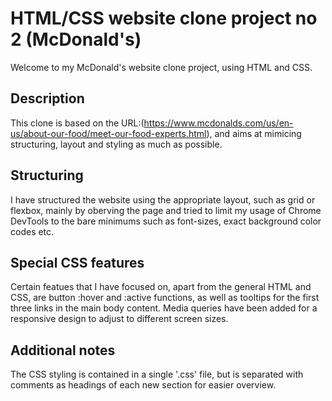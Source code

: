 # HTML/CSS website clone project no 2 (McDonald's)

Welcome to my McDonald's website clone project, using HTML and CSS.

## Description

This clone is based on the URL:(https://www.mcdonalds.com/us/en-us/about-our-food/meet-our-food-experts.html), and aims at mimicing structuring, layout and styling as much as possible. 

## Structuring

I have structured the website using the appropriate layout, such as grid or flexbox, mainly by oberving the page and tried to limit my usage of Chrome DevTools to the bare minimums such as font-sizes, exact background color codes etc.

## Special CSS features

Certain featues that I have focused on, apart from the general HTML and CSS, are button :hover and :active functions, as well as tooltips for the first three links in the main body content. Media queries have been added for a responsive design to adjust to different screen sizes. 

## Additional notes

The CSS styling is contained in a single '.css' file, but is separated with comments as headings of each new section for easier overview.
